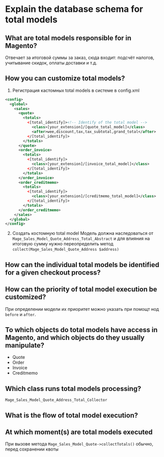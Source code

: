 # Explain the database schema for total models

## What are total models responsible for in Magento?

Отвечает за итоговой суммы за заказ, сюда входит: подсчёт налогов, учитывание скидок, оплаты доставки и т.д.

## How you can customize total models?

1. Регистрация кастомных total models в системе
в config.xml
```xml
<config>
  <global>
    <sales>
      <quote>
        <totals>
          <[total_identify]><!-- Identify of the total model -->
            <class>[your_extension]/[quote_total_model]</class>
            <after>wee,discount,tax,tax_subtotal,grand_total</after>
          </[total_identify]>
        </totals>
      </quote>
      <order_invoice>
        <totals>
          <[total_identify]>
            <class>[your_extension]/[invoice_total_model]</class>
          </[total_identify]>
        </totals>
      </order_invoice>
      <order_creditmemo>
        <totals>
          <[total_identify]>
            <class>[your_extension]/[creditmemo_total_model]</class>
          </[total_identify]>
        </totals>
      </order_creditmemo>
    </sales>
  </global>
</config>
```
2. Создать костомную total model
Модель должна наследоваться от `Mage_Sales_Model_Quote_Address_Total_Abstract` и для влияния на итоговую сумму нужно переопределить метод `collect(Mage_Sales_Model_Quote_Address $address)`

## How can the individual total models be identified for a given checkout process?

## How can the priority of total model execution be customized?

При определении модели их приоритет можно указать при помощт нод `before` и `after`.

## To which objects do total models have access in Magento, and which objects do they usually manipulate?

  * Quote
  * Order
  * Invoice
  * Creditmemo

## Which class runs total models processing?

`Mage_Sales_Model_Quote_Address_Total_Collector`

## What is the flow of total model execution?

## At which moment(s) are total models executed

При вызове метода `Mage_Sales_Model_Quote->collectTotals()` обычно, перед сохранении квоты
